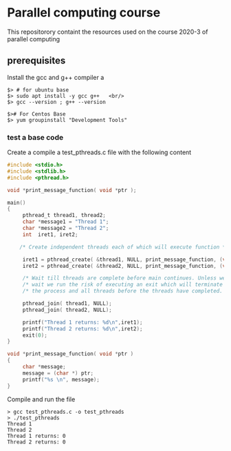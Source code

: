 # Parallel computing course
This repositorory containt  the resources used on the course 2020-3 of parallel computing 

## prerequisites

 Install the gcc and g++ compiler a <br/>
```
$> # for ubuntu base 
$> sudo apt install -y gcc g++   <br/>
$> gcc --version ; g++ --version 
```


```
$># For Centos Base
$> yum groupinstall "Development Tools"
```

### test a base code 
Create a compile a test_pthreads.c file with the following content 


```c
#include <stdio.h>
#include <stdlib.h>
#include <pthread.h>

void *print_message_function( void *ptr );

main()
{
     pthread_t thread1, thread2;
     char *message1 = "Thread 1";
     char *message2 = "Thread 2";
     int  iret1, iret2;

    /* Create independent threads each of which will execute function */

     iret1 = pthread_create( &thread1, NULL, print_message_function, (void*) message1);
     iret2 = pthread_create( &thread2, NULL, print_message_function, (void*) message2);

     /* Wait till threads are complete before main continues. Unless we  */
     /* wait we run the risk of executing an exit which will terminate   */
     /* the process and all threads before the threads have completed.   */

     pthread_join( thread1, NULL);
     pthread_join( thread2, NULL); 

     printf("Thread 1 returns: %d\n",iret1);
     printf("Thread 2 returns: %d\n",iret2);
     exit(0);
}

void *print_message_function( void *ptr )
{
     char *message;
     message = (char *) ptr;
     printf("%s \n", message);
}
```


<p> Compile and run the file <br/>

```console
> gcc test_pthreads.c -o test_pthreads
> ./test_pthreads
Thread 1 
Thread 2 
Thread 1 returns: 0
Thread 2 returns: 0
```
